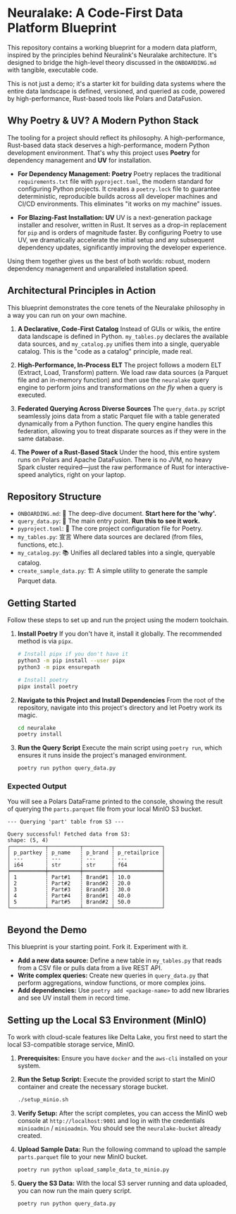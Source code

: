 # Neuralake: A Code-First Data Platform Blueprint

This repository contains a working blueprint for a modern data platform, inspired by the principles behind Neuralink's Neuralake architecture. It's designed to bridge the high-level theory discussed in the `ONBOARDING.md` with tangible, executable code.

This is not just a demo; it's a starter kit for building data systems where the entire data landscape is defined, versioned, and queried as code, powered by high-performance, Rust-based tools like Polars and DataFusion.

## Why Poetry & UV? A Modern Python Stack

The tooling for a project should reflect its philosophy. A high-performance, Rust-based data stack deserves a high-performance, modern Python development environment. That's why this project uses **Poetry** for dependency management and **UV** for installation.

*   **For Dependency Management: Poetry**
    Poetry replaces the traditional `requirements.txt` file with `pyproject.toml`, the modern standard for configuring Python projects. It creates a `poetry.lock` file to guarantee deterministic, reproducible builds across all developer machines and CI/CD environments. This eliminates "it works on my machine" issues.

*   **For Blazing-Fast Installation: UV**
    UV is a next-generation package installer and resolver, written in Rust. It serves as a drop-in replacement for `pip` and is orders of magnitude faster. By configuring Poetry to use UV, we dramatically accelerate the initial setup and any subsequent dependency updates, significantly improving the developer experience.

Using them together gives us the best of both worlds: robust, modern dependency management and unparalleled installation speed.

## Architectural Principles in Action

This blueprint demonstrates the core tenets of the Neuralake philosophy in a way you can run on your own machine.

1.  **A Declarative, Code-First Catalog**
    Instead of GUIs or wikis, the entire data landscape is defined in Python. `my_tables.py` declares the available data sources, and `my_catalog.py` unifies them into a single, queryable catalog. This is the "code as a catalog" principle, made real.

2.  **High-Performance, In-Process ELT**
    The project follows a modern ELT (Extract, Load, Transform) pattern. We load raw data sources (a Parquet file and an in-memory function) and then use the `neuralake` query engine to perform joins and transformations *on the fly* when a query is executed.

3.  **Federated Querying Across Diverse Sources**
    The `query_data.py` script seamlessly joins data from a static Parquet file with a table generated dynamically from a Python function. The query engine handles this federation, allowing you to treat disparate sources as if they were in the same database.

4.  **The Power of a Rust-Based Stack**
    Under the hood, this entire system runs on Polars and Apache DataFusion. There is no JVM, no heavy Spark cluster required—just the raw performance of Rust for interactive-speed analytics, right on your laptop.

## Repository Structure

*   `ONBOARDING.md`: 🧠 The deep-dive document. **Start here for the 'why'.**
*   `query_data.py`: 🚀 The main entry point. **Run this to see it work.**
*   `pyproject.toml`: 🔧 The core project configuration file for Poetry.
*   `my_tables.py`: 宣言 Where data sources are declared (from files, functions, etc.).
*   `my_catalog.py`: 📚 Unifies all declared tables into a single, queryable catalog.
*   `create_sample_data.py`: 🏗️ A simple utility to generate the sample Parquet data.

## Getting Started

Follow these steps to set up and run the project using the modern toolchain.

1.  **Install Poetry**
    If you don't have it, install it globally. The recommended method is via `pipx`.
    ```bash
    # Install pipx if you don't have it
    python3 -m pip install --user pipx
    python3 -m pipx ensurepath

    # Install poetry
    pipx install poetry
    ```

2.  **Navigate to this Project and Install Dependencies**
    From the root of the repository, navigate into this project's directory and let Poetry work its magic.
    ```bash
    cd neuralake
    poetry install
    ```

3.  **Run the Query Script**
    Execute the main script using `poetry run`, which ensures it runs inside the project's managed environment.
    ```bash
    poetry run python query_data.py
    ```

### Expected Output
You will see a Polars DataFrame printed to the console, showing the result of querying the `parts.parquet` file from your local MinIO S3 bucket.

```
--- Querying 'part' table from S3 ---

Query successful! Fetched data from S3:
shape: (5, 4)
┌───────────┬──────────┬─────────┬───────────────┐
│ p_partkey ┆ p_name   ┆ p_brand ┆ p_retailprice │
│ ---       ┆ ---      ┆ ---     ┆ ---           │
│ i64       ┆ str      ┆ str     ┆ f64           │
╞═══════════╪══════════╪═════════╪═══════════════╡
│ 1         ┆ Part#1   ┆ Brand#1 ┆ 10.0          │
│ 2         ┆ Part#2   ┆ Brand#2 ┆ 20.0          │
│ 3         ┆ Part#3   ┆ Brand#3 ┆ 30.0          │
│ 4         ┆ Part#4   ┆ Brand#1 ┆ 40.0          │
│ 5         ┆ Part#5   ┆ Brand#2 ┆ 50.0          │
└───────────┴──────────┴─────────┴───────────────┘
```

## Beyond the Demo

This blueprint is your starting point. Fork it. Experiment with it.
*   **Add a new data source:** Define a new table in `my_tables.py` that reads from a CSV file or pulls data from a live REST API.
*   **Write complex queries:** Create new queries in `query_data.py` that perform aggregations, window functions, or more complex joins.
*   **Add dependencies:** Use `poetry add <package-name>` to add new libraries and see UV install them in record time. 

## Setting up the Local S3 Environment (MinIO)

To work with cloud-scale features like Delta Lake, you first need to start the local S3-compatible storage service, MinIO.

1.  **Prerequisites:** Ensure you have `docker` and the `aws-cli` installed on your system.

2.  **Run the Setup Script:**
    Execute the provided script to start the MinIO container and create the necessary storage bucket.
    ```bash
    ./setup_minio.sh
    ```

3.  **Verify Setup:**
    After the script completes, you can access the MinIO web console at `http://localhost:9001` and log in with the credentials `minioadmin` / `minioadmin`. You should see the `neuralake-bucket` already created. 

4.  **Upload Sample Data:**
    Run the following command to upload the sample `parts.parquet` file to your new MinIO bucket.
    ```bash
    poetry run python upload_sample_data_to_minio.py
    ```

5.  **Query the S3 Data:**
    With the local S3 server running and data uploaded, you can now run the main query script.
    ```bash
    poetry run python query_data.py
    ```

